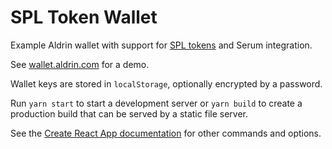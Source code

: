 # SPL Token Wallet

Example Aldrin wallet with support for [SPL tokens](https://spl.solana.com/token) and Serum integration.

See [wallet.aldrin.com](https://www.wallet.aldrin.com) for a demo.

Wallet keys are stored in `localStorage`, optionally encrypted by a password.

Run `yarn start` to start a development server or `yarn build` to create a production build that can be served by a static file server.

See the [Create React App documentation](https://facebook.github.io/create-react-app/docs/getting-started) for other commands and options.
